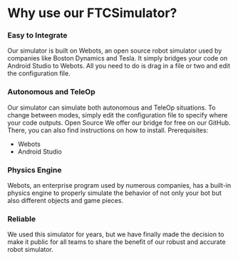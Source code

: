 # Why use our FTCSimulator?

### Easy to Integrate

Our simulator is built on Webots, an open source robot simulator used by companies like Boston Dynamics and Tesla. It simply bridges your code on Android Studio to Webots. All you need to do is drag in a file or two and edit the configuration file.&#x20;

### Autonomous and TeleOp

Our simulator can simulate both autonomous and TeleOp situations. To change between modes, simply edit the configuration file to specify where your code outputs. Open Source We offer our bridge for free on our GitHub. There, you can also find instructions on how to install. Prerequisites:

* Webots
* Android Studio

### Physics Engine

Webots, an enterprise program used by numerous companies, has a built-in physics engine to properly simulate the behavior of not only your bot but also different objects and game pieces.&#x20;

### Reliable

We used this simulator for years, but we have finally made the decision to make it public for all teams to share the benefit of our robust and accurate robot simulator.
